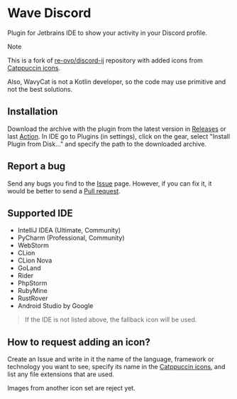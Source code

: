 # Wave Discord

Plugin for Jetbrains IDE to show your activity in your Discord profile.

> [!NOTE]
> This is a fork of [re-ovo/discord-ij](https://github.com/re-ovo/discord-ij) repository with added icons from [Catppuccin icons](https://github.com/catppuccin/vscode-icons).
> 
> Also, WavyCat is not a Kotlin developer, so the code may use primitive and not the best solutions.

## Installation
Download the archive with the plugin from the latest version in [Releases](https://github.com/wavy-cat/wave-discord/releases) or last [Action](https://github.com/wavy-cat/wave-discord/actions). In IDE go to Plugins (in settings), click on the gear, select "Install Plugin from Disk..." and specify the path to the downloaded archive.

## Report a bug
Send any bugs you find to the [Issue](https://github.com/wavy-cat/wave-discord/issues) page. However, if you can fix it, it would be better to send a [Pull request](https://github.com/wavy-cat/wave-discord/pulls).

## Supported IDE
* IntelliJ IDEA (Ultimate, Community)
* PyCharm (Professional, Community)
* WebStorm
* CLion
* CLion Nova
* GoLand
* Rider
* PhpStorm
* RubyMine
* RustRover
* Android Studio by Google

> If the IDE is not listed above, the fallback icon will be used.

## How to request adding an icon?
Create an Issue and write in it the name of the language, framework or technology you want to see, specify its name in the [Catppuccin icons](https://github.com/catppuccin/vscode-icons), and list any file extensions that are used.

Images from another icon set are reject yet.
